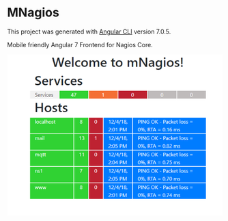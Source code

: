 # MNagios

This project was generated with [Angular CLI](https://github.com/angular/angular-cli) version 7.0.5.

Mobile friendly Angular 7 Frontend for Nagios Core.

![alt text](https://github.com/netmonster01/mNagios/blob/master/screenshot.png)